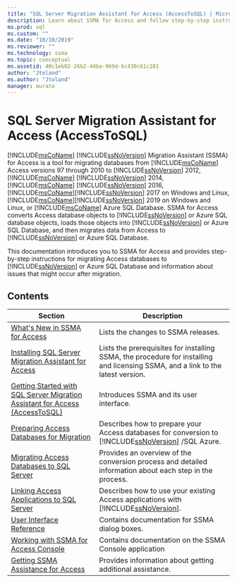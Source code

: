 ```yaml
---
title: "SQL Server Migration Assistant for Access (AccessToSQL) | Microsoft Docs"
description: Learn about SSMA for Access and follow step-by-step instructions for migrating Access databases to SQL Server or Azure SQL Database.
ms.prod: sql
ms.custom: ""
ms.date: "10/10/2019"
ms.reviewer: ""
ms.technology: ssma
ms.topic: conceptual
ms.assetid: 40c1eb02-26b2-44ba-969d-6c430c61c281
author: "Jtoland"
ms.author: "Jtoland"
manager: murato
---
```

# SQL Server Migration Assistant for Access (AccessToSQL)

[!INCLUDE[msCoName](../../includes/msconame_md.md)] [!INCLUDE[ssNoVersion](../../includes/ssnoversion-md.md)] Migration Assistant (SSMA) for Access is a tool for migrating databases from [!INCLUDE[msCoName](../../includes/msconame_md.md)] Access versions 97 through 2010 to [!INCLUDE[ssNoVersion](../../includes/ssnoversion-md.md)] 2012, [!INCLUDE[msCoName](../../includes/msconame_md.md)] [!INCLUDE[ssNoVersion](../../includes/ssnoversion-md.md)] 2014, [!INCLUDE[msCoName](../../includes/msconame_md.md)] [!INCLUDE[ssNoVersion](../../includes/ssnoversion-md.md)] 2016, [!INCLUDE[msCoName](../../includes/msconame_md.md)][!INCLUDE[ssNoVersion](../../includes/ssnoversion-md.md)] 2017 on Windows and Linux, [!INCLUDE[msCoName](../../includes/msconame_md.md)][!INCLUDE[ssNoVersion](../../includes/ssnoversion-md.md)] 2019 on Windows and Linux, or [!INCLUDE[msCoName](../../includes/msconame_md.md)] Azure SQL Database. SSMA for Access converts Access database objects to [!INCLUDE[ssNoVersion](../../includes/ssnoversion-md.md)] or Azure SQL database objects, loads those objects into [!INCLUDE[ssNoVersion](../../includes/ssnoversion-md.md)] or Azure SQL Database, and then migrates data from Access to [!INCLUDE[ssNoVersion](../../includes/ssnoversion-md.md)] or Azure SQL Database.
  
This documentation introduces you to SSMA for Access and provides step-by-step instructions for migrating Access databases to [!INCLUDE[ssNoVersion](../../includes/ssnoversion-md.md)] or Azure SQL Database and information about issues that might occur after migration.  
  
## Contents  
  
|Section|Description|
|-----------|---------------|
|[What's New in SSMA for Access](https://msdn.microsoft.com/a24d3fc0-6911-4bfa-828a-197abf222e02)|Lists the changes to SSMA releases.|  
|[Installing SQL Server Migration Assistant for Access](installing-sql-server-migration-assistant-for-access-accesstosql.md)|Lists the prerequisites for installing SSMA, the procedure for installing and licensing SSMA, and a link to the latest version.|  
|[Getting Started with SQL Server Migration Assistant for Access &#40;AccessToSQL&#41;](../../ssma/access/getting-started-with-sql-server-migration-assistant-for-access-accesstosql.md)|Introduces SSMA and its user interface.|  
|[Preparing Access Databases for Migration](preparing-access-databases-for-migration-accesstosql.md)|Describes how to prepare your Access databases for conversion to [!INCLUDE[ssNoVersion](../../includes/ssnoversion-md.md)] /SQL Azure.|  
|[Migrating Access Databases to SQL Server](migrating-access-databases-to-sql-server-azure-sql-db-accesstosql.md)|Provides an overview of the conversion process and detailed information about each step in the process.|  
|[Linking Access Applications to SQL Server](linking-access-applications-to-sql-server-azure-sql-db-accesstosql.md)|Describes how to use your existing Access applications with [!INCLUDE[ssNoVersion](../../includes/ssnoversion-md.md)].|  
|[User Interface Reference](user-interface-reference-accesstosql.md)|Contains documentation for SSMA dialog boxes.|  
|[Working with SSMA for Access Console](working-with-ssma-for-access-console-accesstosql.md)|Contains documentation on the SSMA Console application|  
|[Getting SSMA Assistance for Access](https://go.microsoft.com/fwlink/?LinkID=708538&clcid=0x409)|Provides information about getting additional assistance.|  
